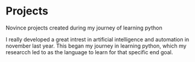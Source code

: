 # Projects
Novince projects created during my journey of learning python

I really developed a great intrest in artificial intelligence and automation in november last year. This began my journey in learning python, which my researcch led to as the language to learn for that specific end goal.


